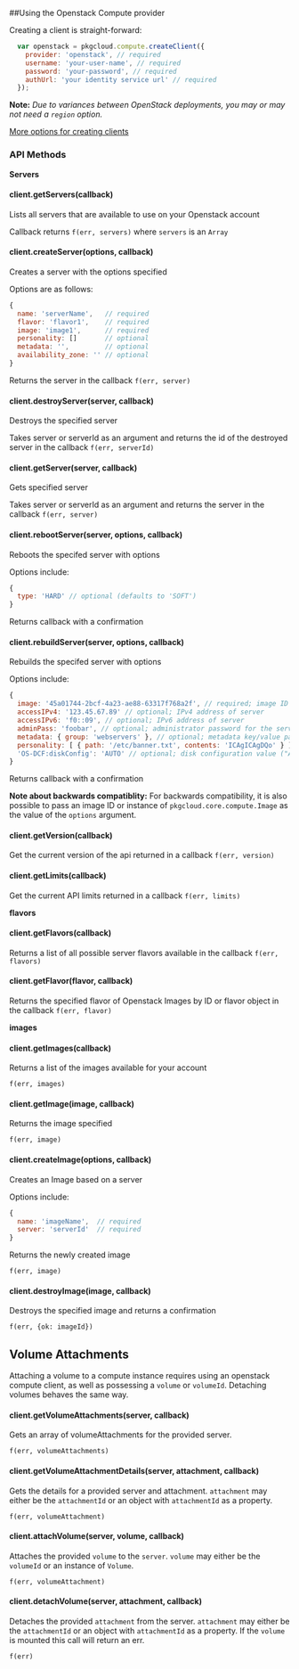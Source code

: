 ##Using the Openstack Compute provider

Creating a client is straight-forward:

``` js
  var openstack = pkgcloud.compute.createClient({
    provider: 'openstack', // required
    username: 'your-user-name', // required
    password: 'your-password', // required
    authUrl: 'your identity service url' // required
  });
```

**Note:** *Due to variances between OpenStack deployments, you may or may not need a `region` option.*

[More options for creating clients](README.md)

### API Methods

**Servers**

#### client.getServers(callback)
Lists all servers that are available to use on your Openstack account

Callback returns `f(err, servers)` where `servers` is an `Array`

#### client.createServer(options, callback)
Creates a server with the options specified

Options are as follows:

```js
{
  name: 'serverName',   // required
  flavor: 'flavor1',    // required
  image: 'image1',      // required
  personality: []       // optional
  metadata: '',         // optional
  availability_zone: '' // optional
}
```
Returns the server in the callback `f(err, server)`

#### client.destroyServer(server, callback)
Destroys the specified server

Takes server or serverId as an argument  and returns the id of the destroyed server in the callback `f(err, serverId)`

#### client.getServer(server, callback)
Gets specified server

Takes server or serverId as an argument and returns the server in the callback
`f(err, server)`

#### client.rebootServer(server, options, callback)
Reboots the specifed server with options

Options include:

```js
{
  type: 'HARD' // optional (defaults to 'SOFT')
}
```
Returns callback with a confirmation

#### client.rebuildServer(server, options, callback)
Rebuilds the specifed server with options

Options include:

```js
{
  image: '45a01744-2bcf-4a23-ae88-63317f768a2f', // required; image ID or instance of pkgcloud.core.compute.Image
  accessIPv4: '123.45.67.89' // optional; IPv4 address of server
  accessIPv6: 'f0::09', // optional; IPv6 address of server
  adminPass: 'foobar', // optional; administrator password for the server
  metadata: { group: 'webservers' }, // optional; metadata key/value pairs
  personality: [ { path: '/etc/banner.txt', contents: 'ICAgICAgDQo' } ], // optional; personality files - path and contents
  'OS-DCF:diskConfig': 'AUTO' // optional; disk configuration value ("AUTO" | "MANUAL")  
}
```
Returns callback with a confirmation

**Note about backwards compatiblity:**
For backwards compatibility, it is also possible to pass an image ID or instance of `pkgcloud.core.compute.Image` as the value of the `options` argument.

#### client.getVersion(callback)

Get the current version of the api returned in a callback `f(err, version)`

#### client.getLimits(callback)

Get the current API limits returned in a callback `f(err, limits)`

**flavors**

#### client.getFlavors(callback)

Returns a list of all possible server flavors available in the callback `f(err,
flavors)`

#### client.getFlavor(flavor, callback)
Returns the specified flavor of Openstack Images by ID or flavor
object in the callback `f(err, flavor)`

**images**

#### client.getImages(callback)
Returns a list of the images available for your account

`f(err, images)`

#### client.getImage(image, callback)
Returns the image specified

`f(err, image)`

#### client.createImage(options, callback)
Creates an Image based on a server

Options include:

```js
{
  name: 'imageName',  // required
  server: 'serverId'  // required
}
```

Returns the newly created image

`f(err, image)`

#### client.destroyImage(image, callback)
Destroys the specified image and returns a confirmation

`f(err, {ok: imageId})`

## Volume Attachments

Attaching a volume to a compute instance requires using an openstack compute client, as well as possessing a `volume` or `volumeId`. Detaching volumes behaves the same way.

#### client.getVolumeAttachments(server, callback)

Gets an array of volumeAttachments for the provided server.

`f(err, volumeAttachments)`

#### client.getVolumeAttachmentDetails(server, attachment, callback)

Gets the details for a provided server and attachment. `attachment` may either be the `attachmentId` or an object with `attachmentId` as a property.

`f(err, volumeAttachment)`

#### client.attachVolume(server, volume, callback)

Attaches the provided `volume` to the `server`. `volume` may either be the `volumeId` or an instance of `Volume`.

`f(err, volumeAttachment)`

#### client.detachVolume(server, attachment, callback)

Detaches the provided `attachment` from the server. `attachment` may either be the `attachmentId` or an object with `attachmentId` as a property. If the `volume` is mounted this call will return an err.

`f(err)`
